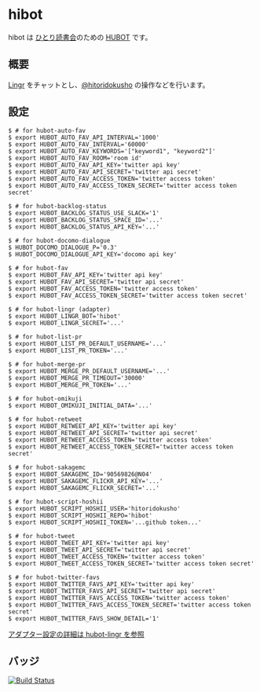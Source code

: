 # hibot

hibot は [ひとり読書会][hitoridokusho]のための [HUBOT][github/hubot] です。

## 概要

[Lingr][lingr] をチャットとし、[@hitoridokusho][@hitoridokusho] の操作などを行います。

## 設定

    $ # for hubot-auto-fav
    $ export HUBOT_AUTO_FAV_API_INTERVAL='1000'
    $ export HUBOT_AUTO_FAV_INTERVAL='60000'
    $ export HUBOT_AUTO_FAV_KEYWORDS='["keyword1", "keyword2"]'
    $ export HUBOT_AUTO_FAV_ROOM='room id'
    $ export HUBOT_AUTO_FAV_API_KEY='twitter api key'
    $ export HUBOT_AUTO_FAV_API_SECRET='twitter api secret'
    $ export HUBOT_AUTO_FAV_ACCESS_TOKEN='twitter access token'
    $ export HUBOT_AUTO_FAV_ACCESS_TOKEN_SECRET='twitter access token secret'

    $ # for hubot-backlog-status
    $ export HUBOT_BACKLOG_STATUS_USE_SLACK='1'
    $ export HUBOT_BACKLOG_STATUS_SPACE_ID='...'
    $ export HUBOT_BACKLOG_STATUS_API_KEY='...'

    $ # for hubot-docomo-dialogue
    $ HUBOT_DOCOMO_DIALOGUE_P='0.3'
    $ HUBOT_DOCOMO_DIALOGUE_API_KEY='docomo api key'

    $ # for hubot-fav
    $ export HUBOT_FAV_API_KEY='twitter api key'
    $ export HUBOT_FAV_API_SECRET='twitter api secret'
    $ export HUBOT_FAV_ACCESS_TOKEN='twitter access token'
    $ export HUBOT_FAV_ACCESS_TOKEN_SECRET='twitter access token secret'

    $ # for hubot-lingr (adapter)
    $ export HUBOT_LINGR_BOT='hibot'
    $ export HUBOT_LINGR_SECRET='...'

    $ # for hubot-list-pr
    $ export HUBOT_LIST_PR_DEFAULT_USERNAME='...'
    $ export HUBOT_LIST_PR_TOKEN='...'

    $ # for hubot-merge-pr
    $ export HUBOT_MERGE_PR_DEFAULT_USERNAME='...'
    $ export HUBOT_MERGE_PR_TIMEOUT='30000'
    $ export HUBOT_MERGE_PR_TOKEN='...'

    $ # for hubot-omikuji
    $ export HUBOT_OMIKUJI_INITIAL_DATA='...'

    $ # for hubot-retweet
    $ export HUBOT_RETWEET_API_KEY='twitter api key'
    $ export HUBOT_RETWEET_API_SECRET='twitter api secret'
    $ export HUBOT_RETWEET_ACCESS_TOKEN='twitter access token'
    $ export HUBOT_RETWEET_ACCESS_TOKEN_SECRET='twitter access token secret'

    $ # for hubot-sakagemc
    $ export HUBOT_SAKAGEMC_ID='90569826@N04'
    $ export HUBOT_SAKAGEMC_FLICKR_API_KEY='...'
    $ export HUBOT_SAKAGEMC_FLICKR_SECRET='...'

    $ # for hubot-script-hoshii
    $ export HUBOT_SCRIPT_HOSHII_USER='hitoridokusho'
    $ export HUBOT_SCRIPT_HOSHII_REPO='hibot'
    $ export HUBOT_SCRIPT_HOSHII_TOKEN='...github token...'

    $ # for hubot-tweet
    $ export HUBOT_TWEET_API_KEY='twitter api key'
    $ export HUBOT_TWEET_API_SECRET='twitter api secret'
    $ export HUBOT_TWEET_ACCESS_TOKEN='twitter access token'
    $ export HUBOT_TWEET_ACCESS_TOKEN_SECRET='twitter access token secret'

    $ # for hubot-twitter-favs
    $ export HUBOT_TWITTER_FAVS_API_KEY='twitter api key'
    $ export HUBOT_TWITTER_FAVS_API_SECRET='twitter api secret'
    $ export HUBOT_TWITTER_FAVS_ACCESS_TOKEN='twitter access token'
    $ export HUBOT_TWITTER_FAVS_ACCESS_TOKEN_SECRET='twitter access token secret'
    $ export HUBOT_TWITTER_FAVS_SHOW_DETAIL='1'

[アダプター設定の詳細は hubot-lingr を参照][miyagawa/hubot-lingr]

## バッジ

[![Build Status][travis-badge]][travis]

[travis]: https://travis-ci.org/hitoridokusho/hibot
[travis-badge]: https://travis-ci.org/hitoridokusho/hibot.svg?branch=master
[hitoridokusho]: http://hitoridokusho.doorkeeper.jp/
[@hitoridokusho]: https://twitter.com/hitoridokusho
[lingr]: http://lingr.com/
[github/hubot]: https://github.com/github/hubot
[miyagawa/hubot-lingr]: https://github.com/miyagawa/hubot-lingr
